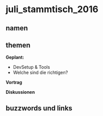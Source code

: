 # juli_stammtisch_2016

## namen


## themen

  **Geplant:**
  - DevSetup & Tools
  - Welche <tags> sind die richtigen?

 **Vortrag** 
 
 
 **Diskussionen**
 

## buzzwords und links